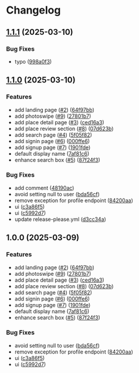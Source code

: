 # Changelog

## [1.1.1](https://github.com/dse00/study-place-web/compare/v1.1.0...v1.1.1) (2025-03-10)


### Bug Fixes

* typo ([998a0f3](https://github.com/dse00/study-place-web/commit/998a0f3842faa325a7bbe4166cb740489b4852f7))

## [1.1.0](https://github.com/dse00/study-place-web/compare/v1.0.0...v1.1.0) (2025-03-10)


### Features

* add landing page ([#2](https://github.com/dse00/study-place-web/issues/2)) ([64f97bb](https://github.com/dse00/study-place-web/commit/64f97bb1b5aea69e527572ba4e4f2ffa1ace8dca))
* add photoswipe ([#9](https://github.com/dse00/study-place-web/issues/9)) ([27801b7](https://github.com/dse00/study-place-web/commit/27801b789860287e57366cbfc94633a38d897b4a))
* add place detail page ([#3](https://github.com/dse00/study-place-web/issues/3)) ([ced16a3](https://github.com/dse00/study-place-web/commit/ced16a3e6ff33054e5458a952bd2e369ba433308))
* add place review section ([#8](https://github.com/dse00/study-place-web/issues/8)) ([07d623b](https://github.com/dse00/study-place-web/commit/07d623b1bfa790a40094e5181001875b39a59efe))
* add search page ([#4](https://github.com/dse00/study-place-web/issues/4)) ([5f05f82](https://github.com/dse00/study-place-web/commit/5f05f82d1206e937e6c607151dd0606ba4a42e5f))
* add signin page ([#6](https://github.com/dse00/study-place-web/issues/6)) ([000ffe6](https://github.com/dse00/study-place-web/commit/000ffe69af0b1f006267fe6f944855c12d948c9c))
* add signup page ([#7](https://github.com/dse00/study-place-web/issues/7)) ([1901fde](https://github.com/dse00/study-place-web/commit/1901fde423fcf2ffaf652ad9fe1001ddb4f6c904))
* default display name ([7af81c6](https://github.com/dse00/study-place-web/commit/7af81c60cf523eab992b445359aa27def4d08746))
* enhance search box ([#5](https://github.com/dse00/study-place-web/issues/5)) ([87f24f3](https://github.com/dse00/study-place-web/commit/87f24f32606c75823cd2d9f41afcf54071283f4b))


### Bug Fixes

* add comment ([48190ac](https://github.com/dse00/study-place-web/commit/48190ac1cca0b056924fd42d1e69b469ee7b825f))
* avoid setting null to user ([bda56cf](https://github.com/dse00/study-place-web/commit/bda56cf6c2a42227207d11fd36baff171294797a))
* remove exception for profile endpoint ([84200aa](https://github.com/dse00/study-place-web/commit/84200aa283cb16be4f1c2966bde2ce2d2c271a96))
* ui ([c3a86f5](https://github.com/dse00/study-place-web/commit/c3a86f5e520f1628bbf195e37fa45d9263bf5349))
* ui ([c5992d7](https://github.com/dse00/study-place-web/commit/c5992d786265227d7648caaaa31600b477d43514))
* update release-please.yml ([d3cc34a](https://github.com/dse00/study-place-web/commit/d3cc34a9588f2fad05a38e52fd2ba85f2602afdb))

## 1.0.0 (2025-03-09)


### Features

* add landing page ([#2](https://github.com/dse00/study-place-web/issues/2)) ([64f97bb](https://github.com/dse00/study-place-web/commit/64f97bb1b5aea69e527572ba4e4f2ffa1ace8dca))
* add photoswipe ([#9](https://github.com/dse00/study-place-web/issues/9)) ([27801b7](https://github.com/dse00/study-place-web/commit/27801b789860287e57366cbfc94633a38d897b4a))
* add place detail page ([#3](https://github.com/dse00/study-place-web/issues/3)) ([ced16a3](https://github.com/dse00/study-place-web/commit/ced16a3e6ff33054e5458a952bd2e369ba433308))
* add place review section ([#8](https://github.com/dse00/study-place-web/issues/8)) ([07d623b](https://github.com/dse00/study-place-web/commit/07d623b1bfa790a40094e5181001875b39a59efe))
* add search page ([#4](https://github.com/dse00/study-place-web/issues/4)) ([5f05f82](https://github.com/dse00/study-place-web/commit/5f05f82d1206e937e6c607151dd0606ba4a42e5f))
* add signin page ([#6](https://github.com/dse00/study-place-web/issues/6)) ([000ffe6](https://github.com/dse00/study-place-web/commit/000ffe69af0b1f006267fe6f944855c12d948c9c))
* add signup page ([#7](https://github.com/dse00/study-place-web/issues/7)) ([1901fde](https://github.com/dse00/study-place-web/commit/1901fde423fcf2ffaf652ad9fe1001ddb4f6c904))
* default display name ([7af81c6](https://github.com/dse00/study-place-web/commit/7af81c60cf523eab992b445359aa27def4d08746))
* enhance search box ([#5](https://github.com/dse00/study-place-web/issues/5)) ([87f24f3](https://github.com/dse00/study-place-web/commit/87f24f32606c75823cd2d9f41afcf54071283f4b))


### Bug Fixes

* avoid setting null to user ([bda56cf](https://github.com/dse00/study-place-web/commit/bda56cf6c2a42227207d11fd36baff171294797a))
* remove exception for profile endpoint ([84200aa](https://github.com/dse00/study-place-web/commit/84200aa283cb16be4f1c2966bde2ce2d2c271a96))
* ui ([c3a86f5](https://github.com/dse00/study-place-web/commit/c3a86f5e520f1628bbf195e37fa45d9263bf5349))
* ui ([c5992d7](https://github.com/dse00/study-place-web/commit/c5992d786265227d7648caaaa31600b477d43514))
